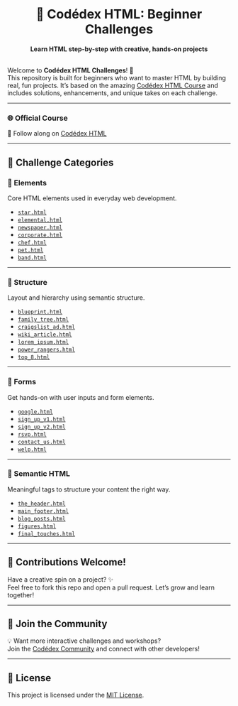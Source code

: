 <div align="center">
  <br>
  <h1>🌋 Codédex HTML: Beginner Challenges</h1>
  <strong>Learn HTML step-by-step with creative, hands-on projects</strong>
  <br><br>
</div>

Welcome to **Codédex HTML Challenges**! 🚀  
This repository is built for beginners who want to master HTML by building real, fun projects. It’s based on the amazing [Codédex HTML Course](https://www.codedex.io/html) and includes solutions, enhancements, and unique takes on each challenge.

---

### 🌐 Official Course

📘 Follow along on [Codédex HTML](https://www.codedex.io/html)

---

## 🧱 Challenge Categories

### 🔸 Elements  
Core HTML elements used in everyday web development.

- [`star.html`](./1-elements/star.html)
- [`elemental.html`](./1-elements/elemental.html)
- [`newspaper.html`](./1-elements/newspaper.html)
- [`corporate.html`](./1-elements/corporate.html)
- [`chef.html`](./1-elements/chef.html)
- [`pet.html`](./1-elements/pet.html)
- [`band.html`](./1-elements/band.html)

---

### 🔹 Structure  
Layout and hierarchy using semantic structure.

- [`blueprint.html`](./2-structure/blueprint.html)
- [`family_tree.html`](./2-structure/family_tree.html)
- [`craigslist_ad.html`](./2-structure/craigslist_ad.html)
- [`wiki_article.html`](./2-structure/wiki_article.html)
- [`lorem_ipsum.html`](./2-structure/lorem_ipsum.html)
- [`power_rangers.html`](./2-structure/power_rangers.html)
- [`top_8.html`](./2-structure/top_8.html)

---

### 🔸 Forms  
Get hands-on with user inputs and form elements.

- [`google.html`](./3-forms/google.html)
- [`sign_up_v1.html`](./3-forms/sign_up_v1.html)
- [`sign_up_v2.html`](./3-forms/sign_up_v2.html)
- [`rsvp.html`](./3-forms/rsvp.html)
- [`contact_us.html`](./3-forms/contact_us.html)
- [`welp.html`](./3-forms/welp.html)

---

### 🔹 Semantic HTML  
Meaningful tags to structure your content the right way.

- [`the_header.html`](./4-semantic-html/the_header.html)
- [`main_footer.html`](./4-semantic-html/main_footer.html)
- [`blog_posts.html`](./4-semantic-html/blog_posts.html)
- [`figures.html`](./4-semantic-html/figures.html)
- [`final_touches.html`](./4-semantic-html/final_touches.html)

---

## 🤝 Contributions Welcome!

Have a creative spin on a project? ✨  
Feel free to fork this repo and open a pull request. Let’s grow and learn together!

---

## 💬 Join the Community

💡 Want more interactive challenges and workshops?  
Join the [Codédex Community](https://www.codedex.io/community) and connect with other developers!

---

## 📜 License

This project is licensed under the [MIT License](LICENSE).
